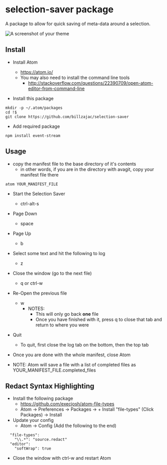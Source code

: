 # selection-saver package

A package to allow for quick saving of meta-data around a selection.

![A screenshot of your theme](https://f.cloud.github.com/assets/69169/2289498/4c3cb0ec-a009-11e3-8dbd-077ee11741e5.gif)

Install
----------
* Install Atom
    * https://atom.io/
    * You may also need to install the command line tools
        * http://stackoverflow.com/questions/22390709/open-atom-editor-from-command-line

* Install this package
```
mkdir -p ~/.atom/packages
cd !$
git clone https://github.com/billzajac/selection-saver
```

* Add required package
```
npm install event-stream
```

Usage
----------
* copy the manifest file to the base directory of it's contents
    * in other words, if you are in the directory with avagit, copy your manifest file there
```
atom YOUR_MANIFEST_FILE
```

* Start the Selection Saver
    * ctrl-alt-s

* Page Down
    * space

* Page Up
    * b

* Select some text and hit the following to log
    * z

* Close the window (go to the next file)
    * q or ctrl-w

* Re-Open the previous file
    * w
        * NOTES:
            * This will only go back **one** file
            * Once you have finished with it, press q to close that tab and return to where you were

* Quit
    * To quit, first close the log tab on the bottom, then the top tab

* Once you are done with the whole manifest, close Atom

* NOTE: Atom will save a file with a list of completed files as YOUR_MANIFEST_FILE.completed_files

Redact Syntax Highlighting
----------

* Install the following package
    * https://github.com/execjosh/atom-file-types
    * Atom -> Preferences -> Packages -> + Install "file-types" (Click Packages) -> Install
* Update your config
    * Atom -> Config (Add the following to the end)

```
  "file-types":
    "\\.*": "source.redact"
  "editor":
    "softWrap": true
```

* Close the window with ctrl-w and restart Atom
